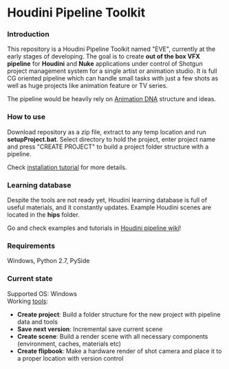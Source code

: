 # Houdini Pipeline Toolkit

### Introduction
This repository is a Houdini Pipeline Toolkit named "EVE", currently at the early stages of developing. 
The goal is to create **out of the box VFX pipeline** for **Houdini** and **Nuke** applications under control of Shotgun project management system
for a single artist or animation studio. It is full CG oriented pipeline which can handle small tasks with just a few shots as well as huge projects like animation feature or TV series.

The pipeline would be heavily rely on [Animation DNA](https://github.com/kiryha/AnimationDNA/wiki) structure and ideas.

### How to use
Download repository as a zip file, extract to any temp location and run **setupProject.bat**. 
Select directory to hold the project, enter project name and press "CREATE PROJECT" to build a project folder structure with a pipeline.

Check [installation tutorial](https://github.com/kiryha/Houdini/wiki/pipeline-tutorials#requirments-and-installation) for more details.

### Learning database
Despite the tools are not ready yet, Houdini learning database is full of useful materials, and it constantly updates.
Example Houdini scenes are located in the **hips** folder.
 
Go and check examples and tutorials in [Houdini pipeline wiki](https://github.com/kiryha/Houdini/wiki)!

### Requirements
Windows, Python 2.7, PySide

### Current state
Supported OS: Windows  
Working [tools](https://github.com/kiryha/Houdini/wiki/tools):  
- **Create project**: Build a folder structure for the new project with pipeline data and tools
- **Save next version**: Incremental save current scene
- **Create scene**: Build a render scene with all necessary components (environment, caches, materials etc)
- **Create flipbook**: Make a hardware render of shot camera and place it to a proper location with version control